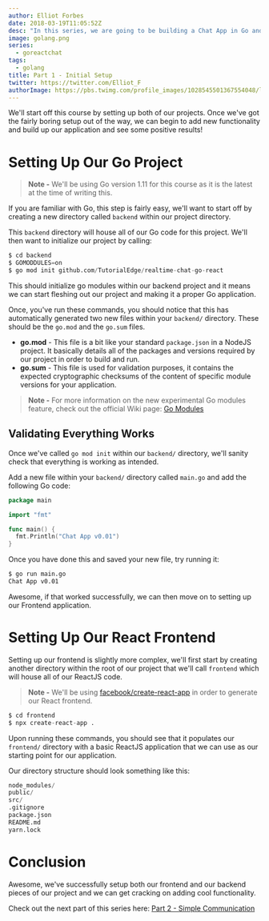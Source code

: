```yaml
---
author: Elliot Forbes
date: 2018-03-19T11:05:52Z
desc: "In this series, we are going to be building a Chat App in Go and ReactJS"
image: golang.png
series:
  - goreactchat
tags:
  - golang
title: Part 1 - Initial Setup
twitter: https://twitter.com/Elliot_F
authorImage: https://pbs.twimg.com/profile_images/1028545501367554048/lzr43cQv_400x400.jpg
---
```


We'll start off this course by setting up both of our projects. Once we've got
the fairly boring setup out of the way, we can begin to add new functionality
and build up our application and see some positive results!

# Setting Up Our Go Project

> **Note -** We'll be using Go version 1.11 for this course as it is the latest
> at the time of writing this.

If you are familiar with Go, this step is fairly easy, we'll want to start off
by creating a new directory called `backend` within our project directory.

This `backend` directory will house all of our Go code for this project. We'll
then want to initialize our project by calling:

```s
$ cd backend
$ GOMODDULES=on
$ go mod init github.com/TutorialEdge/realtime-chat-go-react
```

This should initialize go modules within our backend project and it means we can
start fleshing out our project and making it a proper Go application.

Once, you've run these commands, you should notice that this has automatically
generated two new files within your `backend/` directory. These should be the
`go.mod` and the `go.sum` files.

- **go.mod** - This file is a bit like your standard `package.json` in a NodeJS
  project. It basically details all of the packages and versions required by our
  project in order to build and run.
- **go.sum** - This file is used for validation purposes, it contains the
  expected cryptographic checksums of the content of specific module versions
  for your application.

> **Note -** For more information on the new experimental Go modules feature,
> check out the official Wiki page:
> [Go Modules](https://github.com/golang/go/wiki/Modules)

## Validating Everything Works

Once we've called `go mod init` within our `backend/` directory, we'll sanity
check that everything is working as intended.

Add a new file within your `backend/` directory called `main.go` and add the
following Go code:

```go
package main

import "fmt"

func main() {
  fmt.Println("Chat App v0.01")
}
```

Once you have done this and saved your new file, try running it:

```s
$ go run main.go
Chat App v0.01
```

Awesome, if that worked successfully, we can then move on to setting up our
Frontend application.

# Setting Up Our React Frontend

Setting up our frontend is slightly more complex, we'll first start by creating
another directory within the root of our project that we'll call `frontend`
which will house all of our ReactJS code.

> **Note -** We'll be using
> [facebook/create-react-app](https://github.com/facebook/create-react-app) in
> order to generate our React frontend.

```s
$ cd frontend
$ npx create-react-app .
```

Upon running these commands, you should see that it populates our `frontend/`
directory with a basic ReactJS application that we can use as our starting point
for our application.

Our directory structure should look something like this:

```s
node_modules/
public/
src/
.gitignore
package.json
README.md
yarn.lock
```

# Conclusion

Awesome, we've successfully setup both our frontend and our backend pieces of
our project and we can get cracking on adding cool functionality.

Check out the next part of this series here:
[Part 2 - Simple Communication](/projects/chat-system-in-go-and-react/part-2-simple-communication/)
